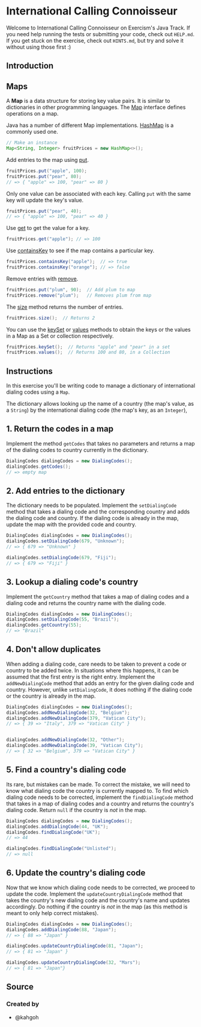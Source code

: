 # International Calling Connoisseur

Welcome to International Calling Connoisseur on Exercism's Java Track.
If you need help running the tests or submitting your code, check out `HELP.md`.
If you get stuck on the exercise, check out `HINTS.md`, but try and solve it without using those first :)

## Introduction

## Maps

A **Map** is a data structure for storing key value pairs.
It is similar to dictionaries in other programming languages.
The [Map][map-javadoc] interface defines operations on a map.

Java has a number of different Map implementations.
[HashMap][hashmap-javadoc] is a commonly used one.

```java
// Make an instance
Map<String, Integer> fruitPrices = new HashMap<>();
```

Add entries to the map using [put][map-put-javadoc].

```java
fruitPrices.put("apple", 100);
fruitPrices.put("pear", 80);
// => { "apple" => 100, "pear" => 80 }
```

Only one value can be associated with each key.
Calling `put` with the same key will update the key's value.

```java
fruitPrices.put("pear", 40);
// => { "apple" => 100, "pear" => 40 }
```

Use [get][map-get-javadoc] to get the value for a key.

```java
fruitPrices.get("apple"); // => 100
```

Use [containsKey][map-containskey-javadoc] to see if the map contains a particular key.

```java
fruitPrices.containsKey("apple");  // => true
fruitPrices.containsKey("orange"); // => false
```

Remove entries with [remove][map-remove-javadoc].

```java
fruitPrices.put("plum", 90);  // Add plum to map
fruitPrices.remove("plum");   // Removes plum from map
```

The [size][map-size-javadoc] method returns the number of entries.

```java
fruitPrices.size();  // Returns 2
```

You can use the [keySet][map-keyset-javadoc] or [values][map-values-javadoc] methods to obtain the keys or the values in a Map as a Set or collection respectively.

```java
fruitPrices.keySet();  // Returns "apple" and "pear" in a set
fruitPrices.values();  // Returns 100 and 80, in a Collection
```

[map-javadoc]: https://docs.oracle.com/en/java/javase/21/docs/api/java.base/java/util/HashMap.html
[hashmap-javadoc]: https://docs.oracle.com/en/java/javase/21/docs/api/java.base/java/util/HashMap.html
[map-put-javadoc]: https://docs.oracle.com/en/java/javase/21/docs/api/java.base/java/util/Map.html#put(K,V)
[map-get-javadoc]: https://docs.oracle.com/en/java/javase/21/docs/api/java.base/java/util/Map.html#get(java.lang.Object)
[map-containskey-javadoc]: https://docs.oracle.com/en/java/javase/21/docs/api/java.base/java/util/Map.html#containsKey(java.lang.Object)
[map-remove-javadoc]: https://docs.oracle.com/en/java/javase/21/docs/api/java.base/java/util/Map.html#remove(java.lang.Object)
[map-size-javadoc]: https://docs.oracle.com/en/java/javase/21/docs/api/java.base/java/util/Map.html#size()
[map-keyset-javadoc]: https://docs.oracle.com/en/java/javase/21/docs/api/java.base/java/util/Map.html#keySet()
[map-values-javadoc]: https://docs.oracle.com/en/java/javase/21/docs/api/java.base/java/util/Map.html#values()

## Instructions

In this exercise you'll be writing code to manage a dictionary of international dialing codes using a `Map`.

The dictionary allows looking up the name of a country (the map's value, as a `String`) by the international dialing code (the map's key, as an `Integer`),

## 1. Return the codes in a map

Implement the method `getCodes` that takes no parameters and returns a map of the dialing codes to country currently in the dictionary.

```java
DialingCodes dialingCodes = new DialingCodes();
dialingCodes.getCodes();
// => empty map 
```

## 2. Add entries to the dictionary

The dictionary needs to be populated.
Implement the `setDialingCode` method that takes a dialing code and the corresponding country and adds the dialing code and country.
If the dialing code is already in the map, update the map with the provided code and country.

```java
DialingCodes dialingCodes = new DialingCodes();
dialingCodes.setDialingCode(679, "Unknown");
// => { 679 => "Unknown" }

dialingCodes.setDialingCode(679, "Fiji");
// => { 679 => "Fiji" }
```

## 3. Lookup a dialing code's country

Implement the `getCountry` method that takes a map of dialing codes and a dialing code and returns the country name with the dialing code.

```java
DialingCodes dialingCodes = new DialingCodes();
dialingCodes.setDialingCode(55, "Brazil");
dialingCodes.getCountry(55);
// => "Brazil"
```

## 4. Don't allow duplicates

When adding a dialing code, care needs to be taken to prevent a code or country to be added twice.
In situations where this happens, it can be assumed that the first entry is the right entry.
Implement the `addNewDialingCode` method that adds an entry for the given dialing code and country.
However, unlike `setDialingCode`, it does nothing if the dialing code or the country is already in the map.

```java
DialingCodes dialingCodes = new DialingCodes();
dialingCodes.addNewDialingCode(32, "Belgium");
dialingCodes.addNewDialingCode(379, "Vatican City");
// => { 39 => "Italy", 379 => "Vatican City" }


dialingCodes.addNewDialingCode(32, "Other");
dialingCodes.addNewDialingCode(39, "Vatican City");
// => { 32 => "Belgium", 379 => "Vatican City" }
```

## 5. Find a country's dialing code

Its rare, but mistakes can be made.
To correct the mistake, we will need to know what dialing code the country is currently mapped to.
To find which dialing code needs to be corrected, implement the `findDialingCode` method that takes in a map of dialing codes and a country and returns the country's dialing code.
Return `null` if the country is _not_ in the map.

```java
DialingCodes dialingCodes = new DialingCodes();
dialingCodes.addDialingCode(44, "UK");
dialingCodes.findDialingCode("UK");
// => 44

dialingCodes.findDialingCode("Unlisted");
// => null
```

## 6. Update the country's dialing code

Now that we know which dialing code needs to be corrected, we proceed to update the code.
Implement the `updateCountryDialingCode` method that takes the country's new dialing code and the country's name and updates accordingly.
Do nothing if the country is _not_ in the map (as this method is meant to only help correct mistakes).

```java
DialingCodes dialingCodes = new DialingCodes();
dialingCodes.addDialingCode(88, "Japan");
// => { 88 => "Japan" }

dialingCodes.updateCountryDialingCode(81, "Japan");
// => { 81 => "Japan" }

dialingCodes.updateCountryDialingCode(32, "Mars");
// => { 81 => "Japan"}
```

## Source

### Created by

- @kahgoh
